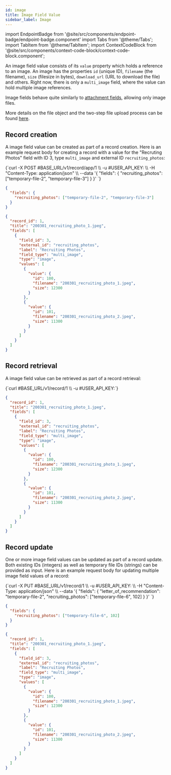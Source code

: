 ```yaml
---
id: image
title: Image Field Value
sidebar_label: Image
---
```


import EndpointBadge from '@site/src/components/endpoint-badge/endpoint-badge.component'
import Tabs from '@theme/Tabs';
import TabItem from '@theme/TabItem';
import ContextCodeBlock from '@site/src/components/context-code-block/context-code-block.component';

An image field value consists of its `value` property which holds a reference to an image. An image has the properties `id` (unique ID), `filename` (the filename), `size` (filesize in bytes), `download_url` (URL to download the file) and others. Right now, there is only a `multi_image` field, where the value can hold multiple image references.

Image fields behave quite similarly to [attachment fields](/docs/api/resource/field-value/attachment), allowing only image files.

More details on the file object and the two-step file upload process can be found [here](/docs/api/resource/file).

## Record creation

<EndpointBadge method="POST" url="https://api.tapeapp.com/v1/record/app/{app_id}" />

A image field value can be created as part of a record creation. Here is an example request body for creating a record with a value for the "Recruting Photos" field with ID 3, type `multi_image` and external ID `recruiting_photos`:

<Tabs defaultValue="curl">

<TabItem value="curl" label="cURL">
<ContextCodeBlock language="shell" title='➡️      Request'>
{`curl -X POST #BASE_URL/v1/record/app/1 \\
  -u #USER_API_KEY: \\
  -H "Content-Type: application/json" \\
  --data '{
    "fields": {
      "recruiting_photos": ["temporary-file-2", "temporary-file-3"]
    }
  }' 
`}
</ContextCodeBlock>
</TabItem>

<TabItem value="json" label="JSON">

```json title="➡️      Request">
{
  "fields": {
    "recruiting_photos": ["temporary-file-2", "temporary-file-3"]
  }
}
```

</TabItem>
</Tabs>

```json title="⬅️      Response"
{
  "record_id": 1,
  "title": "200301_recruiting_photo_1.jpeg",
  "fields": [
    {
      "field_id": 3,
      "external_id": "recruiting_photos",
      "label": "Recruiting Photos",
      "field_type": "multi_image",
      "type": "image",
      "values": [
        {
          "value": {
            "id": 100,
            "filename": "200301_recruiting_photo_1.jpeg",
            "size": 12300
          }
        },
        {
          "value": {
            "id": 101,
            "filename": "200301_recruiting_photo_2.jpeg",
            "size": 11300
          }
        }
      ]
    }
  ]
}
```

## Record retrieval

<EndpointBadge method="GET" url="https://api.tapeapp.com/v1/record/{record_id}" />

A image field value can be retrieved as part of a record retrieval:

<ContextCodeBlock language="shell" title='➡️      Request'>
{`curl #BASE_URL/v1/record/1 \\
  -u #USER_API_KEY:`}
</ContextCodeBlock>

```json title='⬅️      Response'
{
  "record_id": 1,
  "title": "200301_recruiting_photo_1.jpeg",
  "fields": [
    {
      "field_id": 3,
      "external_id": "recruiting_photos",
      "label": "Recruiting Photos",
      "field_type": "multi_image",
      "type": "image",
      "values": [
        {
          "value": {
            "id": 100,
            "filename": "200301_recruiting_photo_1.jpeg",
            "size": 12300
          }
        },
        {
          "value": {
            "id": 101,
            "filename": "200301_recruiting_photo_2.jpeg",
            "size": 11300
          }
        }
      ]
    }
  ]
}
```

## Record update

<EndpointBadge method="PUT" url="https://api.tapeapp.com/v1/record/{record_id}" />

One or more image field values can be updated as part of a record update. Both existing IDs (integers) as well as temporary file IDs (strings) can be provided as input.
Here is an example request body for updating multiple image field values of a record:

<Tabs defaultValue="curl">

<TabItem value="curl" label="cURL">
<ContextCodeBlock language="shell" title='➡️      Request'>
{`curl -X PUT #BASE_URL/v1/record/1 \\
  -u #USER_API_KEY: \\
  -H "Content-Type: application/json" \\
  --data '{
    "fields": {
      "letter_of_recommendation": "temporary-file-2",
      "recruiting_photos": ["temporary-file-6", 102]
    }
  }' 
`}
</ContextCodeBlock>
</TabItem>

<TabItem value="json" label="JSON">

```json title="➡️      Request">
{
  "fields": {
    "recruiting_photos": ["temporary-file-6", 102]
  }
}
```

</TabItem>
</Tabs>

```json title='⬅️      Response'
{
  "record_id": 1,
  "title": "200301_recruiting_photo_1.jpeg",
  "fields": [
    {
      "field_id": 3,
      "external_id": "recruiting_photos",
      "label": "Recruiting Photos",
      "field_type": "multi_image",
      "type": "image",
      "values": [
        {
          "value": {
            "id": 100,
            "filename": "200301_recruiting_photo_1.jpeg",
            "size": 12300
          }
        },
        {
          "value": {
            "id": 101,
            "filename": "200301_recruiting_photo_2.jpeg",
            "size": 11300
          }
        }
      ]
    }
  ]
}
```
